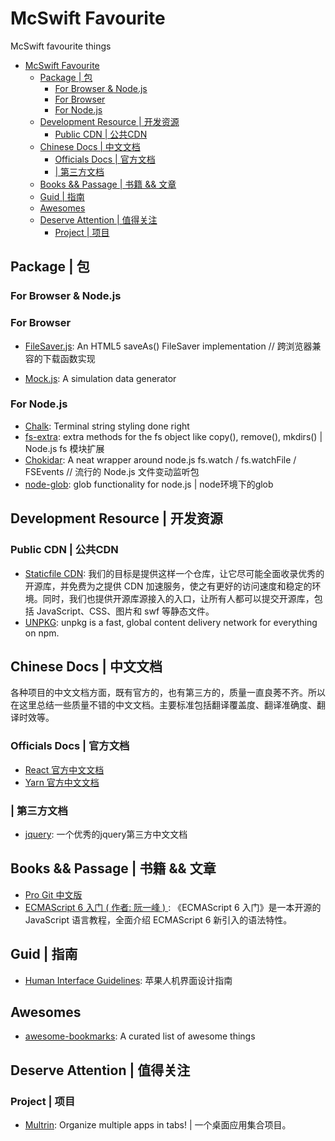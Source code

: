 # McSwift Favourite
McSwift favourite things
<!-- TOC -->

- [McSwift Favourite](#mcswift-favourite)
  - [Package | 包](#package--%e5%8c%85)
    - [For Browser & Node.js](#for-browser--nodejs)
    - [For Browser](#for-browser)
    - [For Node.js](#for-nodejs)
  - [Development Resource | 开发资源](#development-resource--%e5%bc%80%e5%8f%91%e8%b5%84%e6%ba%90)
    - [Public CDN | 公共CDN](#public-cdn--%e5%85%ac%e5%85%b1cdn)
  - [Chinese Docs | 中文文档](#chinese-docs--%e4%b8%ad%e6%96%87%e6%96%87%e6%a1%a3)
    - [Officials Docs | 官方文档](#officials-docs--%e5%ae%98%e6%96%b9%e6%96%87%e6%a1%a3)
    - [| 第三方文档](#%e7%ac%ac%e4%b8%89%e6%96%b9%e6%96%87%e6%a1%a3)
  - [Books && Passage | 书籍 && 文章](#books--passage--%e4%b9%a6%e7%b1%8d--%e6%96%87%e7%ab%a0)
  - [Guid | 指南](#guid--%e6%8c%87%e5%8d%97)
  - [Awesomes](#awesomes)
  - [Deserve Attention | 值得关注](#deserve-attention--%e5%80%bc%e5%be%97%e5%85%b3%e6%b3%a8)
    - [Project | 项目](#project--%e9%a1%b9%e7%9b%ae)

<!-- /TOC -->
## Package | 包

### For Browser & Node.js

### For Browser

- <a href="https://github.com/eligrey/FileSaver.js">FileSaver.js</a>: An HTML5 saveAs() FileSaver implementation // 跨浏览器兼容的下载函数实现

- <a href="https://github.com/nuysoft/Mock">Mock.js</a>: A simulation data generator

### For Node.js

- <a href="https://github.com/chalk/chalk">Chalk</a>: Terminal string styling done right 
- <a href="https://github.com/jprichardson/node-fs-extra">fs-extra</a>: extra methods for the fs object like copy(), remove(), mkdirs() | Node.js fs 模块扩展
- <a href="https://github.com/paulmillr/chokidar">Chokidar</a>: A neat wrapper around node.js fs.watch / fs.watchFile / FSEvents // 流行的 Node.js 文件变动监听包
- <a href="https://github.com/isaacs/node-glob">node-glob</a>: glob functionality for node.js | node环境下的glob

## Development Resource | 开发资源

### Public CDN | 公共CDN

- <a href="http://staticfile.org/">Staticfile CDN</a>: 我们的目标是提供这样一个仓库，让它尽可能全面收录优秀的开源库，并免费为之提供 CDN 加速服务，使之有更好的访问速度和稳定的环境。同时，我们也提供开源库源接入的入口，让所有人都可以提交开源库，包括 JavaScript、CSS、图片和 swf 等静态文件。
- <a href="https://unpkg.com/">UNPKG</a>: unpkg is a fast, global content delivery network for everything on npm. 

## Chinese Docs | 中文文档

各种项目的中文文档方面，既有官方的，也有第三方的，质量一直良莠不齐。所以在这里总结一些质量不错的中文文档。主要标准包括翻译覆盖度、翻译准确度、翻译时效等。

### Officials Docs | 官方文档  

- <a href="https://zh-hans.reactjs.org/">React 官方中文文档</a>
- <a href="https://yarnpkg.com/zh-Hans/">Yarn 官方中文文档</a>

### | 第三方文档

- <a href="https://www.jquery123.com/">jquery</a>: 一个优秀的jquery第三方中文文档

## Books && Passage | 书籍 && 文章

- <a href="https://progit.bootcss.com/">Pro Git 中文版</a>
- <a href="http://es6.ruanyifeng.com/">ECMAScript 6 入门 ( 作者: 阮一峰 ) </a>: 《ECMAScript 6 入门》是一本开源的 JavaScript 语言教程，全面介绍 ECMAScript 6 新引入的语法特性。

## Guid | 指南

- <a href="https://developer.apple.com/design/human-interface-guidelines/">Human Interface Guidelines</a>: 苹果人机界面设计指南

## Awesomes

- <a href="https://panjiachen.github.io/awesome-bookmarks/">awesome-bookmarks</a>: A curated list of awesome things 

## Deserve Attention | 值得关注

### Project | 项目

- <a href="https://github.com/sentialx/multrin">Multrin</a>: Organize multiple apps in tabs! | 一个桌面应用集合项目。